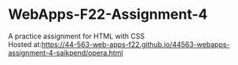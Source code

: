 # WebApps-F22-Assignment-4
A practice assignment for HTML with CSS
<br>Hosted at:<https://44-563-web-apps-f22.github.io/44563-webapps-assignment-4-saikpend/opera.html>